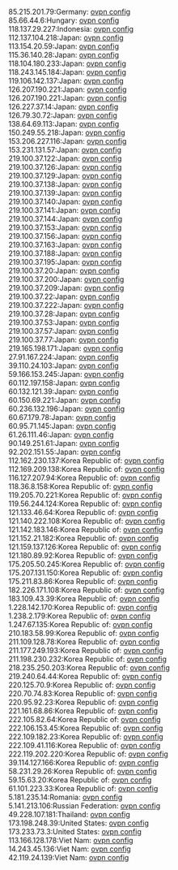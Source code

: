 85.215.201.79:Germany: [ovpn config](vpn/85_215_201_79.ovpn)  
85.66.44.6:Hungary: [ovpn config](vpn/85_66_44_6.ovpn)  
118.137.29.227:Indonesia: [ovpn config](vpn/118_137_29_227.ovpn)  
112.137.104.218:Japan: [ovpn config](vpn/112_137_104_218.ovpn)  
113.154.20.59:Japan: [ovpn config](vpn/113_154_20_59.ovpn)  
115.36.140.28:Japan: [ovpn config](vpn/115_36_140_28.ovpn)  
118.104.180.233:Japan: [ovpn config](vpn/118_104_180_233.ovpn)  
118.243.145.184:Japan: [ovpn config](vpn/118_243_145_184.ovpn)  
119.106.142.137:Japan: [ovpn config](vpn/119_106_142_137.ovpn)  
126.207.190.221:Japan: [ovpn config](vpn/126_207_190_221.ovpn)  
126.207.190.221:Japan: [ovpn config](vpn/126_207_190_221.ovpn)  
126.227.37.14:Japan: [ovpn config](vpn/126_227_37_14.ovpn)  
126.79.30.72:Japan: [ovpn config](vpn/126_79_30_72.ovpn)  
138.64.69.113:Japan: [ovpn config](vpn/138_64_69_113.ovpn)  
150.249.55.218:Japan: [ovpn config](vpn/150_249_55_218.ovpn)  
153.206.227.116:Japan: [ovpn config](vpn/153_206_227_116.ovpn)  
153.231.131.57:Japan: [ovpn config](vpn/153_231_131_57.ovpn)  
219.100.37.122:Japan: [ovpn config](vpn/219_100_37_122.ovpn)  
219.100.37.126:Japan: [ovpn config](vpn/219_100_37_126.ovpn)  
219.100.37.129:Japan: [ovpn config](vpn/219_100_37_129.ovpn)  
219.100.37.138:Japan: [ovpn config](vpn/219_100_37_138.ovpn)  
219.100.37.139:Japan: [ovpn config](vpn/219_100_37_139.ovpn)  
219.100.37.140:Japan: [ovpn config](vpn/219_100_37_140.ovpn)  
219.100.37.141:Japan: [ovpn config](vpn/219_100_37_141.ovpn)  
219.100.37.144:Japan: [ovpn config](vpn/219_100_37_144.ovpn)  
219.100.37.153:Japan: [ovpn config](vpn/219_100_37_153.ovpn)  
219.100.37.156:Japan: [ovpn config](vpn/219_100_37_156.ovpn)  
219.100.37.163:Japan: [ovpn config](vpn/219_100_37_163.ovpn)  
219.100.37.188:Japan: [ovpn config](vpn/219_100_37_188.ovpn)  
219.100.37.195:Japan: [ovpn config](vpn/219_100_37_195.ovpn)  
219.100.37.20:Japan: [ovpn config](vpn/219_100_37_20.ovpn)  
219.100.37.200:Japan: [ovpn config](vpn/219_100_37_200.ovpn)  
219.100.37.209:Japan: [ovpn config](vpn/219_100_37_209.ovpn)  
219.100.37.22:Japan: [ovpn config](vpn/219_100_37_22.ovpn)  
219.100.37.222:Japan: [ovpn config](vpn/219_100_37_222.ovpn)  
219.100.37.28:Japan: [ovpn config](vpn/219_100_37_28.ovpn)  
219.100.37.53:Japan: [ovpn config](vpn/219_100_37_53.ovpn)  
219.100.37.57:Japan: [ovpn config](vpn/219_100_37_57.ovpn)  
219.100.37.77:Japan: [ovpn config](vpn/219_100_37_77.ovpn)  
219.165.198.171:Japan: [ovpn config](vpn/219_165_198_171.ovpn)  
27.91.167.224:Japan: [ovpn config](vpn/27_91_167_224.ovpn)  
39.110.24.103:Japan: [ovpn config](vpn/39_110_24_103.ovpn)  
59.166.153.245:Japan: [ovpn config](vpn/59_166_153_245.ovpn)  
60.112.197.158:Japan: [ovpn config](vpn/60_112_197_158.ovpn)  
60.132.121.39:Japan: [ovpn config](vpn/60_132_121_39.ovpn)  
60.150.69.221:Japan: [ovpn config](vpn/60_150_69_221.ovpn)  
60.236.132.196:Japan: [ovpn config](vpn/60_236_132_196.ovpn)  
60.67.179.78:Japan: [ovpn config](vpn/60_67_179_78.ovpn)  
60.95.71.145:Japan: [ovpn config](vpn/60_95_71_145.ovpn)  
61.26.111.46:Japan: [ovpn config](vpn/61_26_111_46.ovpn)  
90.149.251.61:Japan: [ovpn config](vpn/90_149_251_61.ovpn)  
92.202.151.55:Japan: [ovpn config](vpn/92_202_151_55.ovpn)  
112.162.230.137:Korea Republic of: [ovpn config](vpn/112_162_230_137.ovpn)  
112.169.209.138:Korea Republic of: [ovpn config](vpn/112_169_209_138.ovpn)  
116.127.207.94:Korea Republic of: [ovpn config](vpn/116_127_207_94.ovpn)  
118.36.8.158:Korea Republic of: [ovpn config](vpn/118_36_8_158.ovpn)  
119.205.70.221:Korea Republic of: [ovpn config](vpn/119_205_70_221.ovpn)  
119.56.244.124:Korea Republic of: [ovpn config](vpn/119_56_244_124.ovpn)  
121.133.46.64:Korea Republic of: [ovpn config](vpn/121_133_46_64.ovpn)  
121.140.222.108:Korea Republic of: [ovpn config](vpn/121_140_222_108.ovpn)  
121.142.183.146:Korea Republic of: [ovpn config](vpn/121_142_183_146.ovpn)  
121.152.21.182:Korea Republic of: [ovpn config](vpn/121_152_21_182.ovpn)  
121.159.137.126:Korea Republic of: [ovpn config](vpn/121_159_137_126.ovpn)  
121.180.89.92:Korea Republic of: [ovpn config](vpn/121_180_89_92.ovpn)  
175.205.50.245:Korea Republic of: [ovpn config](vpn/175_205_50_245.ovpn)  
175.207.131.150:Korea Republic of: [ovpn config](vpn/175_207_131_150.ovpn)  
175.211.83.86:Korea Republic of: [ovpn config](vpn/175_211_83_86.ovpn)  
182.226.171.108:Korea Republic of: [ovpn config](vpn/182_226_171_108.ovpn)  
183.109.43.39:Korea Republic of: [ovpn config](vpn/183_109_43_39.ovpn)  
1.228.142.170:Korea Republic of: [ovpn config](vpn/1_228_142_170.ovpn)  
1.238.2.179:Korea Republic of: [ovpn config](vpn/1_238_2_179.ovpn)  
1.247.67.135:Korea Republic of: [ovpn config](vpn/1_247_67_135.ovpn)  
210.183.58.99:Korea Republic of: [ovpn config](vpn/210_183_58_99.ovpn)  
211.109.128.78:Korea Republic of: [ovpn config](vpn/211_109_128_78.ovpn)  
211.177.249.193:Korea Republic of: [ovpn config](vpn/211_177_249_193.ovpn)  
211.198.230.232:Korea Republic of: [ovpn config](vpn/211_198_230_232.ovpn)  
218.235.250.203:Korea Republic of: [ovpn config](vpn/218_235_250_203.ovpn)  
219.240.64.44:Korea Republic of: [ovpn config](vpn/219_240_64_44.ovpn)  
220.125.70.9:Korea Republic of: [ovpn config](vpn/220_125_70_9.ovpn)  
220.70.74.83:Korea Republic of: [ovpn config](vpn/220_70_74_83.ovpn)  
220.95.92.23:Korea Republic of: [ovpn config](vpn/220_95_92_23.ovpn)  
221.161.68.86:Korea Republic of: [ovpn config](vpn/221_161_68_86.ovpn)  
222.105.82.64:Korea Republic of: [ovpn config](vpn/222_105_82_64.ovpn)  
222.106.153.45:Korea Republic of: [ovpn config](vpn/222_106_153_45.ovpn)  
222.109.182.23:Korea Republic of: [ovpn config](vpn/222_109_182_23.ovpn)  
222.109.41.116:Korea Republic of: [ovpn config](vpn/222_109_41_116.ovpn)  
222.119.202.220:Korea Republic of: [ovpn config](vpn/222_119_202_220.ovpn)  
39.114.127.166:Korea Republic of: [ovpn config](vpn/39_114_127_166.ovpn)  
58.231.29.26:Korea Republic of: [ovpn config](vpn/58_231_29_26.ovpn)  
59.15.63.20:Korea Republic of: [ovpn config](vpn/59_15_63_20.ovpn)  
61.101.223.33:Korea Republic of: [ovpn config](vpn/61_101_223_33.ovpn)  
5.181.235.14:Romania: [ovpn config](vpn/5_181_235_14.ovpn)  
5.141.213.106:Russian Federation: [ovpn config](vpn/5_141_213_106.ovpn)  
49.228.107.181:Thailand: [ovpn config](vpn/49_228_107_181.ovpn)  
173.198.248.39:United States: [ovpn config](vpn/173_198_248_39.ovpn)  
173.233.73.3:United States: [ovpn config](vpn/173_233_73_3.ovpn)  
113.166.128.178:Viet Nam: [ovpn config](vpn/113_166_128_178.ovpn)  
14.243.45.136:Viet Nam: [ovpn config](vpn/14_243_45_136.ovpn)  
42.119.24.139:Viet Nam: [ovpn config](vpn/42_119_24_139.ovpn)  
